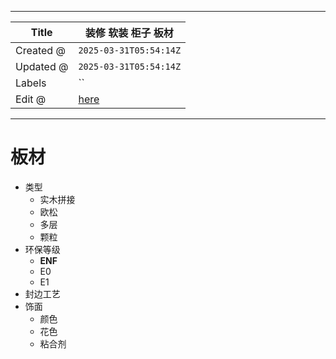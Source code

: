 -----

| Title     | 装修 软装 柜子 板材                                      |
| --------- | ------------------------------------------------ |
| Created @ | `2025-03-31T05:54:14Z`                           |
| Updated @ | `2025-03-31T05:54:14Z`                           |
| Labels    | \`\`                                             |
| Edit @    | [here](https://github.com/junxnone/F/issues/105) |

-----

# 板材

  - 类型
      - 实木拼接
      - 欧松
      - 多层
      - 颗粒
  - 环保等级
      - **ENF**
      - E0
      - E1
  - 封边工艺
  - 饰面
      - 颜色
      - 花色
      - 粘合剂
